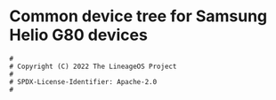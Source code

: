 # Common device tree for Samsung Helio G80 devices

```
#
# Copyright (C) 2022 The LineageOS Project
#
# SPDX-License-Identifier: Apache-2.0
#
```